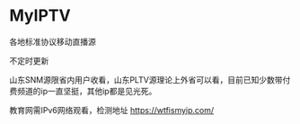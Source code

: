 # MyIPTV
各地标准协议移动直播源

不定时更新

山东SNM源限省内用户收看，山东PLTV源理论上外省可以看，目前已知少数带付费频道的ip一直坚挺，其他ip都是见光死。

教育网需IPv6网络观看，检测地址 https://wtfismyip.com/ 
